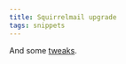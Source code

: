 ```yaml
---
title: Squirrelmail upgrade
tags: snippets
---
```


And some [tweaks](http://www.wincent.com/a/knowledge-base/archives/2006/03/eliminating_xau.php).
